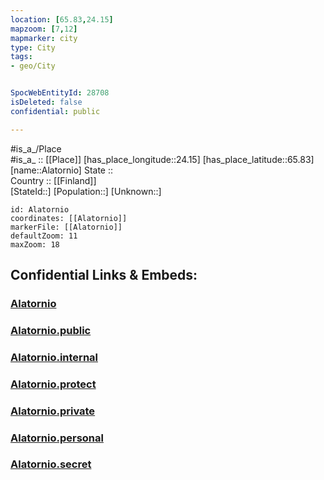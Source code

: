 ```yaml
---
location: [65.83,24.15] 
mapzoom: [7,12] 
mapmarker: city 
type: City
tags:
- geo/City


SpocWebEntityId: 28708
isDeleted: false
confidential: public

---
```

#is_a_/Place  
#is_a_ :: [[Place]] 
[has_place_longitude::24.15] 
[has_place_latitude::65.83] 
[name::Alatornio] 
State ::  
Country :: [[Finland]]  
[StateId::] 
[Population::] 
[Unknown::] 


```leaflet
id: Alatornio
coordinates: [[Alatornio]] 
markerFile: [[Alatornio]] 
defaultZoom: 11 
maxZoom: 18
```


## Confidential Links & Embeds: 

### [Alatornio](/_Standards/Earth/Continent/Europe/Europe~North/Sweden/Provinces~Sweden/Norrbotten/City/Alatornio.md) 

### [Alatornio.public](/_public/Earth/Continent/Europe/Europe~North/Sweden/Provinces~Sweden/Norrbotten/City/Alatornio.public.md) 

### [Alatornio.internal](/_internal/Earth/Continent/Europe/Europe~North/Sweden/Provinces~Sweden/Norrbotten/City/Alatornio.internal.md) 

### [Alatornio.protect](/_protect/Earth/Continent/Europe/Europe~North/Sweden/Provinces~Sweden/Norrbotten/City/Alatornio.protect.md) 

### [Alatornio.private](/_private/Earth/Continent/Europe/Europe~North/Sweden/Provinces~Sweden/Norrbotten/City/Alatornio.private.md) 

### [Alatornio.personal](/_personal/Earth/Continent/Europe/Europe~North/Sweden/Provinces~Sweden/Norrbotten/City/Alatornio.personal.md) 

### [Alatornio.secret](/_secret/Earth/Continent/Europe/Europe~North/Sweden/Provinces~Sweden/Norrbotten/City/Alatornio.secret.md)

